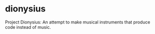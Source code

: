 dionysius
=========

Project Dionysius: An attempt to make musical instruments that produce code instead of music.